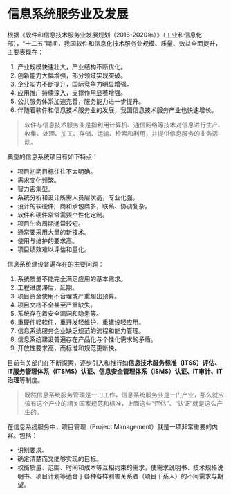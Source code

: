# 信息系统服务业及发展

根据《软件和信息技术服务业发展规划（2016-2020年）》（工业和信息化部），“十二五”期间，我国软件和信息化技术服务业规模、质量、效益全面提升，主要表现在：

1. 产业规模快速壮大，产业结构不断优化。
2. 创新能力大幅增强，部分领域实现突破。
3. 企业实力不断提升，国际竞争力明显增强。
4. 应用推广持续深入，支撑作用显著增强。
5. 公共服务体系加速完善，服务能力进一步提升。
6. 伴随着软件和信息技术服务业的发展，我国信息技术服务产业也快速增长。 

> 软件与信息技术服务业是指利用计算机、通信网络等技术对信息进行生产、收集、处理、加工、存储、运输、检索和利用，并提供信息服务的业务活动。

典型的信息系统项目有如下特点：

* 项目初期目标往往不太明确。
* 需求变化频繁。
* 智力密集型。
* 系统分析和设计所需人员层次高，专业化强。
* 设计的软硬件厂商和承包商多，联系、协调复杂。
* 软件和硬件常常需要个性化定制。
* 项目生命周期通常较短。
* 通常要采用大量的新技术。
* 使用与维护的要求高。
* 项目绩效难以评估和量化。

信息系统建设普遍存在的主要问题：

1. 系统质量不能完全满足应用的基本需求。
2. 工程进度滞后，延期。
3. 项目资金使用不合理或严重超出预算。
4. 项目文档不全甚至严重缺失。
5. 系统存在着安全漏洞和隐患等。
6. 重硬件轻软件，重开发轻维护，重建设轻应用。
7. 信息系统服务企业缺乏规范的流程和能力管理。
8. 信息系统建设普遍存在产品化与个性化需求的矛盾。
9. 开放性要求高，而标准和规范更新快。

目前有关部门在不断探索，逐步引入和推行如**信息技术服务标准（ITSS）评估、IT服务管理体系（ITSMS）认证、信息安全管理体系（ISMS）认证、IT审计、IT治理**等制度。

> 既然信息系统服务管理是一门工作，信息系统服务业是一门产业，那么就应该有这个产业的相关国家规范和标准，上面这些“评估”、“认证”就是这么产生的。

在信息系统服务中，项目管理（Project Management）就是一项非常重要的内容。包括：

* 识别要求。
* 确定清楚而又能够实现的目标。
* 权衡质量、范围、时间和成本等互相约束的需求，使需求说明书、技术规格说明书、项目计划等适合于各种各样利害关系者（项目干系人）的不同需求与期望。

